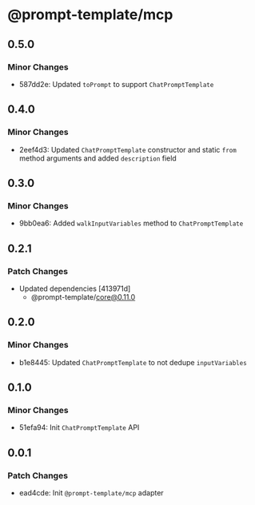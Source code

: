 # @prompt-template/mcp

## 0.5.0

### Minor Changes

- 587dd2e: Updated `toPrompt` to support `ChatPromptTemplate`

## 0.4.0

### Minor Changes

- 2eef4d3: Updated `ChatPromptTemplate` constructor and static `from` method arguments and added `description` field

## 0.3.0

### Minor Changes

- 9bb0ea6: Added `walkInputVariables` method to `ChatPromptTemplate`

## 0.2.1

### Patch Changes

- Updated dependencies [413971d]
  - @prompt-template/core@0.11.0

## 0.2.0

### Minor Changes

- b1e8445: Updated `ChatPromptTemplate` to not dedupe `inputVariables`

## 0.1.0

### Minor Changes

- 51efa94: Init `ChatPromptTemplate` API

## 0.0.1

### Patch Changes

- ead4cde: Init `@prompt-template/mcp` adapter
